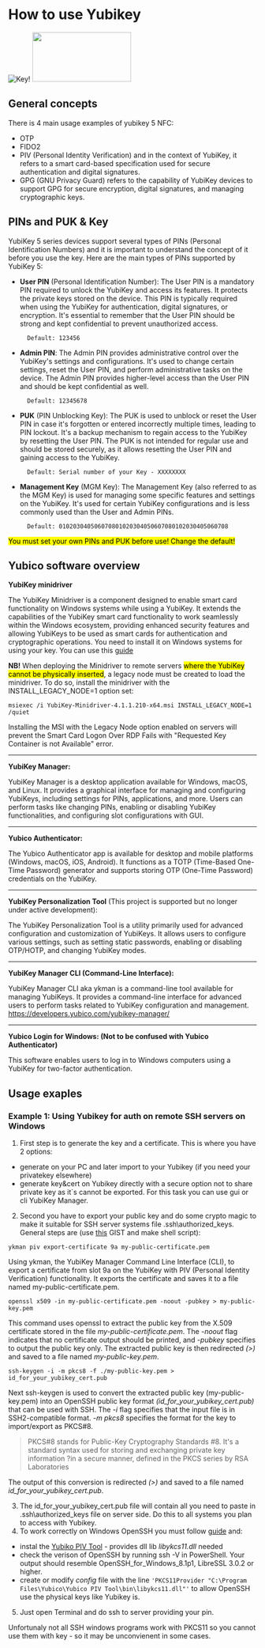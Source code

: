 # How to use Yubikey

![Key!](/data/yubikey.jpg "Key")
<img src="image.png" width="200" height="100">

## General concepts

There is 4 main usage examples of yubikey 5 NFC:
- OTP
- FIDO2
- PIV (Personal Identity Verification) and in the context of YubiKey, it refers to a smart card-based specification used for secure authentication and digital signatures.
- GPG (GNU Privacy Guard) refers to the capability of YubiKey devices to support GPG for secure encryption, digital signatures, and managing cryptographic keys.

## PINs and PUK & Key

YubiKey 5 series devices support several types of PINs (Personal Identification Numbers) and it is important to understand the concept of it before you use the key. Here are the main types of PINs supported by YubiKey 5:

- **User PIN** (Personal Identification Number):
            The User PIN is a mandatory PIN required to unlock the YubiKey and access its features. It protects the private keys stored on the device.
            This PIN is typically required when using the YubiKey for authentication, digital signatures, or encryption.
        It's essential to remember that the User PIN should be strong and kept confidential to prevent unauthorized access.

        Default: 123456

- **Admin PIN**:
            The Admin PIN provides administrative control over the YubiKey's settings and configurations.
            It's used to change certain settings, reset the User PIN, and perform administrative tasks on the device.
            The Admin PIN provides higher-level access than the User PIN and should be kept confidential as well.

        Default: 12345678

- **PUK** (PIN Unblocking Key):
            The PUK is used to unblock or reset the User PIN in case it's forgotten or entered incorrectly multiple times, leading to PIN lockout.
            It's a backup mechanism to regain access to the YubiKey by resetting the User PIN.
            The PUK is not intended for regular use and should be stored securely, as it allows resetting the User PIN and gaining access to the YubiKey.

        Default: Serial number of your Key - XXXXXXXX

- **Management Key** (MGM Key):
            The Management Key (also referred to as the MGM Key) is used for managing some specific features and settings on the YubiKey.
            It's used for certain YubiKey configurations and is less commonly used than the User and Admin PINs.

        Default: 010203040506070801020304050607080102030405060708

<mark>You must set your own PINs and PUK before use! Change the default!</mark>

## Yubico software overview 

**YubiKey minidriver**

The YubiKey Minidriver is a component designed to enable smart card functionality on Windows systems while using a YubiKey. It extends the capabilities of the YubiKey smart card functionality to work seamlessly within the Windows ecosystem, providing enhanced security features and allowing YubiKeys to be used as smart cards for authentication and cryptographic operations.
You need to install it on Windows systems for using your key. You can use this [guide](https://support.yubico.com/hc/en-us/articles/360015654560#Manual-Install)

**NB!** When deploying the Minidriver to remote servers <mark>where the YubiKey cannot be physically inserted</mark>, a legacy node must be created to load the minidriver. To do so, install the minidriver with the INSTALL_LEGACY_NODE=1 option set:

`msiexec /i YubiKey-Minidriver-4.1.1.210-x64.msi INSTALL_LEGACY_NODE=1 /quiet`

Installing the MSI with the Legacy Node option enabled on servers will prevent the Smart Card Logon Over RDP Fails with "Requested Key Container is not Available" error.

---

**YubiKey Manager:**

YubiKey Manager is a desktop application available for Windows, macOS, and Linux. It provides a graphical interface for managing and configuring YubiKeys, including settings for PINs, applications, and more. Users can perform tasks like changing PINs, enabling or disabling YubiKey functionalities, and configuring slot configurations with GUI.

---

**Yubico Authenticator:**

The Yubico Authenticator app is available for desktop and mobile platforms (Windows, macOS, iOS, Android). It functions as a TOTP (Time-Based One-Time Password) generator and supports storing OTP (One-Time Password) credentials on the YubiKey.

---

**YubiKey Personalization Tool** (This project is supported but no longer under active development):

The YubiKey Personalization Tool is a utility primarily used for advanced configuration and customization of YubiKeys. It allows users to configure various settings, such as setting static passwords, enabling or disabling OTP/HOTP, and changing YubiKey modes.

---

**YubiKey Manager CLI (Command-Line Interface):**

YubiKey Manager CLI aka ykman is a command-line tool available for managing YubiKeys. It provides a command-line interface for advanced users to perform tasks related to YubiKey configuration and management.
https://developers.yubico.com/yubikey-manager/

---

**Yubico Login for Windows: (Not to be confused with Yubico Authenticator)**

This software enables users to log in to Windows computers using a YubiKey for two-factor authentication.

## Usage exaples 
### Example 1: Using Yubikey for auth on remote SSH servers on Windows
1. First step is to generate the key and a certificate. This is where you have 2 options:
- generate on your PC and later import to your Yubikey (if you need your privatekey elsewhere)
- generate key&cert on Yubikey directly with a secure option not to share private key as it`s cannot be exported. For this task you can use gui or cli YubiKey Manager.

2. Second you have to export your public key and do some crypto magic to make it suitable for SSH server systems file .ssh\authorized_keys.
General steps are (use [this](https://gist.github.com/shanewholloway/15a0f5dda96b5d328d121f255f012ebf) GIST and make shell script):

`ykman piv export-certificate 9a my-public-certificate.pem`

Using ykman, the YubiKey Manager Command Line Interface (CLI), to export a certificate from slot 9a on the YubiKey with PIV (Personal Identity Verification) functionality. It exports the certificate and saves it to a file named my-public-certificate.pem.

`openssl x509 -in my-public-certificate.pem -noout -pubkey > my-public-key.pem`

This command uses openssl to extract the public key from the X.509 certificate stored in the file *my-public-certificate.pem*. The *-noout* flag indicates that no certificate output should be printed, and *-pubkey* specifies to output the public key only. The extracted public key is then redirected *(>)* and saved to a file named *my-public-key.pem*.

`ssh-keygen -i -m pkcs8 -f ./my-public-key.pem > id_for_your_yubikey_cert.pub`

Next ssh-keygen is used to convert the extracted public key (my-public-key.pem) into an OpenSSH public key format *(id_for_your_yubikey_cert.pub)* that can be used with SSH. The *-i* flag specifies that the input file is in SSH2-compatible format. *-m pkcs8* specifies the format for the key to import/export as PKCS#8. 
> PKCS#8 stands for Public-Key Cryptography Standards #8. It's a standard syntax used for storing and exchanging private key information ?in a secure manner, defined in the PKCS series by RSA Laboratories

The output of this conversion is redirected *(>)* and saved to a file named *id_for_your_yubikey_cert.pub*.

3. The id_for_your_yubikey_cert.pub file will contain all you need to paste in .ssh\authorized_keys file on server side. Do this to all systems you plan to access with Yubikey.
4. To work correctly on Windows OpenSSH you must follow [guide](https://support.yubico.com/hc/en-us/articles/360021606180-Using-YubiKey-PIV-with-Windows-native-SSH-client) and:
- instal the [Yubiko PIV Tool](https://developers.yubico.com/yubico-piv-tool/) - provides dll lib *libykcs11.dll* needed 
- check the verison of OpenSSH by running ssh -V in PowerShell. Your output should resemble OpenSSH_for_Windows_8.1p1, LibreSSL 3.0.2 or higher.
- create or modify *config* file with the line 
`'PKCS11Provider "C:\Program Files\Yubico\Yubico PIV Tool\bin\libykcs11.dll"'`
to allow OpenSSH use the physical keys like Yubikey is.
5. Just open Terminal and do ssh to server providing your pin.

Unfortunaly not all SSH windows programs work with PKCS11 so you cannot use them with key - so it may be unconvienent in some cases.
